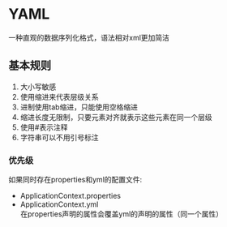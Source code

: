 # YAML

一种直观的数据序列化格式，语法相对xml更加简洁

## 基本规则

1. 大小写敏感
2. 使用缩进来代表层级关系
3. 进制使用tab缩进，只能使用空格缩进
4. 缩进长度无限制，只要元素对齐就表示这些元素在同一个层级
5. 使用#表示注释
6. 字符串可以不用引号标注

### 优先级

如果同时存在properties和yml的配置文件:

- ApplicationContext.properties
- ApplicationContext.yml  
  在properties声明的属性会覆盖yml的声明的属性（同一个属性）  
